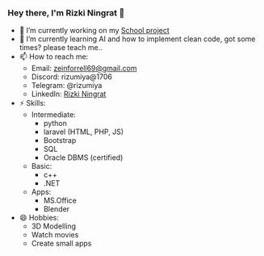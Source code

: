 <!--
**rizumiya/rizumiya** is a ✨ _special_ ✨ repository because its `README.md` (this file) appears on your GitHub profile.

Here are some ideas to get you started:

- 🔭 I’m currently working on ...
- 🌱 I’m currently learning ...
- 👯 I’m looking to collaborate on ...
- 🤔 I’m looking for help with ...
- 💬 Ask me about ...
- 📫 How to reach me: ...
- 😄 Pronouns: ...
- ⚡ Fun fact: ...
-->

### Hey there, I'm Rizki Ningrat 👋


- 🔭 I’m currently working on my [School project](https://github.com/rizumiya/Program-Aplikasi)
- 🌱 I’m currently learning AI and how to implement clean code, got some times? please teach me..
- 📫 How to reach me:
  - Email: zeinforrell69@gmail.com
  - Discord: rizumiya@1706
  - Telegram: @rizumiya
  - LinkedIn: [Rizki Ningrat](https://id.linkedin.com/in/rizki-nur-rachmadi-yudadiningrat-9305711b4)
- ⚡ Skills:
  - Intermediate:
     - python
     - laravel (HTML, PHP, JS)
     - Bootstrap
     - SQL
     - Oracle DBMS (certified)
  - Basic:
     - c++
     - .NET
  - Apps:
     - MS.Office
     - Blender
- 😄 Hobbies:
  - 3D Modelling
  - Watch movies
  - Create small apps

